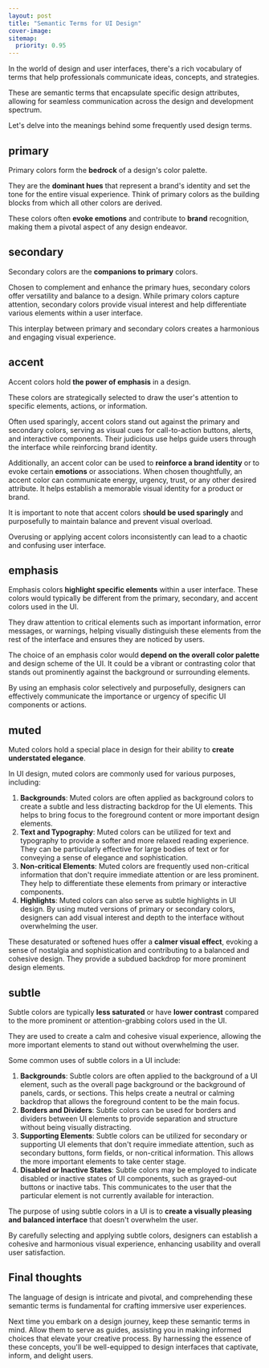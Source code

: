 ```yaml
---
layout: post
title: "Semantic Terms for UI Design"
cover-image: 
sitemap:
  priority: 0.95
---
```


In the world of design and user interfaces, there's a rich vocabulary of terms that help professionals communicate ideas, concepts, and strategies.

These are semantic terms that encapsulate specific design attributes, allowing for seamless communication across the design and development spectrum. 

Let's delve into the meanings behind some frequently used design terms.

## primary

Primary colors form the **bedrock** of a design's color palette. 

They are the **dominant hues** that represent a brand's identity and set the tone for the entire visual experience. Think of primary colors as the building blocks from which all other colors are derived. 

These colors often **evoke emotions** and contribute to **brand** recognition, making them a pivotal aspect of any design endeavor.

## secondary

Secondary colors are the **companions to primary** colors. 

Chosen to complement and enhance the primary hues, secondary colors offer versatility and balance to a design. While primary colors capture attention, secondary colors provide visual interest and help differentiate various elements within a user interface. 

This interplay between primary and secondary colors creates a harmonious and engaging visual experience.

## accent

Accent colors hold **the power of emphasis** in a design. 

These colors are strategically selected to draw the user's attention to specific elements, actions, or information. 

Often used sparingly, accent colors stand out against the primary and secondary colors, serving as visual cues for call-to-action buttons, alerts, and interactive components. Their judicious use helps guide users through the interface while reinforcing brand identity.

Additionally, an accent color can be used to **reinforce a brand identity** or to evoke certain **emotions** or associations. When chosen thoughtfully, an accent color can communicate energy, urgency, trust, or any other desired attribute. It helps establish a memorable visual identity for a product or brand.

It is important to note that accent colors s**hould be used sparingly** and purposefully to maintain balance and prevent visual overload.

Overusing or applying accent colors inconsistently can lead to a chaotic and confusing user interface.

## emphasis

Emphasis colors **highlight specific elements** within a user interface. These colors would typically be different from the primary, secondary, and accent colors used in the UI.

They draw attention to critical elements such as important information, error messages, or warnings, helping visually distinguish these elements from the rest of the interface and ensures they are noticed by users.

The choice of an emphasis color would **depend on the overall color palette** and design scheme of the UI. It could be a vibrant or contrasting color that stands out prominently against the background or surrounding elements. 

By using an emphasis color selectively and purposefully, designers can effectively communicate the importance or urgency of specific UI components or actions.

## muted

Muted colors hold a special place in design for their ability to **create understated elegance**. 

In UI design, muted colors are commonly used for various purposes, including:

1. **Backgrounds**: Muted colors are often applied as background colors to create a subtle and less distracting backdrop for the UI elements. This helps to bring focus to the foreground content or more important design elements.
2. **Text and Typography**: Muted colors can be utilized for text and typography to provide a softer and more relaxed reading experience. They can be particularly effective for large bodies of text or for conveying a sense of elegance and sophistication.
3. **Non-critical Elements**: Muted colors are frequently used non-critical information that don't require immediate attention or are less prominent. They help to differentiate these elements from primary or interactive components.
4. **Highlights**: Muted colors can also serve as subtle highlights in UI design. By using muted versions of primary or secondary colors, designers can add visual interest and depth to the interface without overwhelming the user.

These desaturated or softened hues offer a **calmer visual effect**, evoking a sense of nostalgia and sophistication and contributing to a balanced and cohesive design. They provide a subdued backdrop for more prominent design elements.

## subtle

Subtle colors are typically **less saturated** or have **lower contrast** compared to the more prominent or attention-grabbing colors used in the UI.

They are used to create a calm and cohesive visual experience, allowing the more important elements to stand out without overwhelming the user.

Some common uses of subtle colors in a UI include:

1. **Backgrounds**: Subtle colors are often applied to the background of a UI element, such as the overall page background or the background of panels, cards, or sections. This helps create a neutral or calming backdrop that allows the foreground content to be the main focus.
2. **Borders and Dividers**: Subtle colors can be used for borders and dividers between UI elements to provide separation and structure without being visually distracting.
3. **Supporting Elements**: Subtle colors can be utilized for secondary or supporting UI elements that don't require immediate attention, such as secondary buttons, form fields, or non-critical information. This allows the more important elements to take center stage.
4. **Disabled or Inactive States**: Subtle colors may be employed to indicate disabled or inactive states of UI components, such as grayed-out buttons or inactive tabs. This communicates to the user that the particular element is not currently available for interaction.

The purpose of using subtle colors in a UI is to **create a visually pleasing and balanced interface** that doesn't overwhelm the user. 

By carefully selecting and applying subtle colors, designers can establish a cohesive and harmonious visual experience, enhancing usability and overall user satisfaction.

## Final thoughts

The language of design is intricate and pivotal, and comprehending these semantic terms is fundamental for crafting immersive user experiences. 

Next time you embark on a design journey, keep these semantic terms in mind. Allow them to serve as guides, assisting you in making informed choices that elevate your creative process. 
By harnessing the essence of these concepts, you'll be well-equipped to design interfaces that captivate, inform, and delight users.









